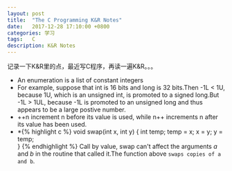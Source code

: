 ```yaml
---
layout: post
title:  "The C Programming K&R Notes"
date:   2017-12-28 17:10:00 +0800
categories: 学习
tags:   C
description: K&R Notes
---
```

记录一下K&R里的点，最近写C程序，再读一遍K&R。。。
* An enumeration is a list of constant integers
* For example, suppose that int is 16 bits and long is 32 bits.Then -1L < 1U, because 1U, which is an unsigned int, is promoted to a signed long.But -1L > 1UL, because -1L is promoted to an unsigned long and thus appears to be a large postive number.
* ++n increment n before its value is used, while n++ increments n after its value has been used.
* *{% highlight c %}
	void swap(int x, int y) {
		int temp;
		temp = x;
		x = y;
		y = temp;	
	}
{% endhighlight %}
Call by value, swap can't affect the arguments *a* and *b* in the routine that called it.The function above `swaps copies of a and b`.
